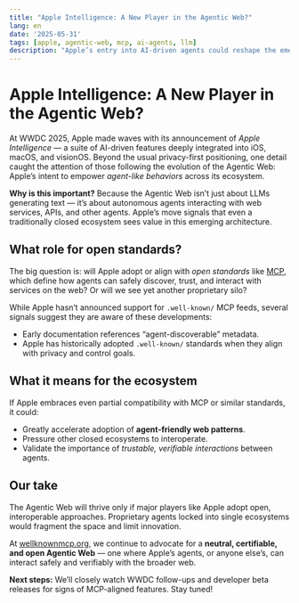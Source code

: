 ```yaml
---
title: "Apple Intelligence: A New Player in the Agentic Web?"
lang: en
date: '2025-05-31'
tags: [apple, agentic-web, mcp, ai-agents, llm]
description: "Apple’s entry into AI-driven agents could reshape the emerging Agentic Web landscape. What does it mean for standards like MCP?"
---
```


# Apple Intelligence: A New Player in the Agentic Web?

At WWDC 2025, Apple made waves with its announcement of *Apple Intelligence* — a suite of AI-driven features deeply integrated into iOS, macOS, and visionOS. Beyond the usual privacy-first positioning, one detail caught the attention of those following the evolution of the Agentic Web: Apple’s intent to empower *agent-like behaviors* across its ecosystem.

**Why is this important?** Because the Agentic Web isn’t just about LLMs generating text — it’s about autonomous agents interacting with web services, APIs, and other agents. Apple’s move signals that even a traditionally closed ecosystem sees value in this emerging architecture.

## What role for open standards?

The big question is: will Apple adopt or align with *open standards* like [MCP](https://wellknownmcp.org), which define how agents can safely discover, trust, and interact with services on the web? Or will we see yet another proprietary silo?

While Apple hasn’t announced support for `.well-known/` MCP feeds, several signals suggest they are aware of these developments:
- Early documentation references “agent-discoverable” metadata.
- Apple has historically adopted `.well-known/` standards when they align with privacy and control goals.

## What it means for the ecosystem

If Apple embraces even partial compatibility with MCP or similar standards, it could:
- Greatly accelerate adoption of **agent-friendly web patterns**.
- Pressure other closed ecosystems to interoperate.
- Validate the importance of *trustable, verifiable interactions* between agents.

## Our take

The Agentic Web will thrive only if major players like Apple adopt open, interoperable approaches. Proprietary agents locked into single ecosystems would fragment the space and limit innovation.

At [wellknownmcp.org](https://wellknownmcp.org), we continue to advocate for a **neutral, certifiable, and open Agentic Web** — one where Apple’s agents, or anyone else’s, can interact safely and verifiably with the broader web.

**Next steps:** We’ll closely watch WWDC follow-ups and developer beta releases for signs of MCP-aligned features. Stay tuned!